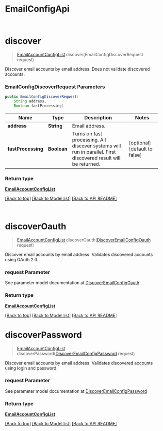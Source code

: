# EmailConfigApi

            ﻿
<a name="discover"></a>
# **discover**
> [EmailAccountConfigList](EmailAccountConfigList.md) discover(EmailConfigDiscoverRequest request)

Discover email accounts by email address. Does not validate discovered accounts.             

### **EmailConfigDiscoverRequest** Parameters
```java
public EmailConfigDiscoverRequest(
    String address, 
    Boolean fastProcessing)
```

Name | Type | Description | Notes
---- | ---- | ----------- | -----
 **address** | **String**| Email address. |
 **fastProcessing** | **Boolean**| Turns on fast processing. All discover systems will run in parallel. First discovered result will be returned.              | [optional] [default to false]

### Return type

[**EmailAccountConfigList**](EmailAccountConfigList.md)

[[Back to top]](#) [[Back to Model list]](Model.md) [[Back to API README]](README.md)

            ﻿
<a name="discoverOauth"></a>
# discoverOauth
> [EmailAccountConfigList](EmailAccountConfigList.md) discoverOauth([DiscoverEmailConfigOauth](DiscoverEmailConfigOauth.md) request)

Discover email accounts by email address. Validates discovered accounts using OAuth 2.0.             

### request Parameter

See parameter model documentation at [DiscoverEmailConfigOauth](DiscoverEmailConfigOauth.md)

### Return type

[**EmailAccountConfigList**](EmailAccountConfigList.md)

[[Back to top]](#) [[Back to Model list]](Model.md) [[Back to API README]](README.md)
            ﻿
<a name="discoverPassword"></a>
# discoverPassword
> [EmailAccountConfigList](EmailAccountConfigList.md) discoverPassword([DiscoverEmailConfigPassword](DiscoverEmailConfigPassword.md) request)

Discover email accounts by email address. Validates discovered accounts using login and password.             

### request Parameter

See parameter model documentation at [DiscoverEmailConfigPassword](DiscoverEmailConfigPassword.md)

### Return type

[**EmailAccountConfigList**](EmailAccountConfigList.md)

[[Back to top]](#) [[Back to Model list]](Model.md) [[Back to API README]](README.md)
